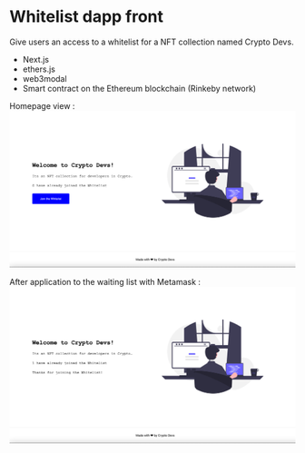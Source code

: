 # Whitelist dapp front

Give users an access to a whitelist for a NFT collection named Crypto Devs.

- Next.js
- ethers.js
- web3modal
- Smart contract on the Ethereum blockchain (Rinkeby network)

Homepage view :
![Homepage](public/demo-1.png)

After application to the waiting list with Metamask :
![Homepage](public/demo-2.png)
